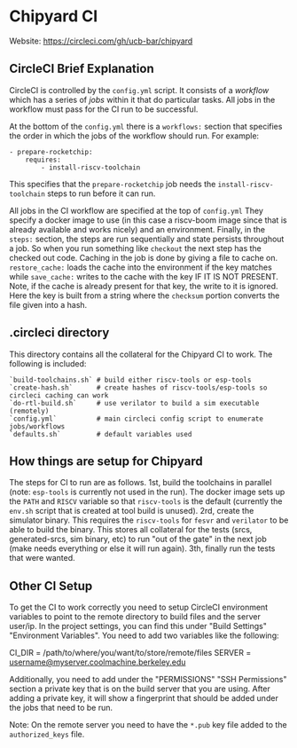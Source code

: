 Chipyard CI
===========

Website: https://circleci.com/gh/ucb-bar/chipyard

CircleCI Brief Explanation
---------------------------

CircleCI is controlled by the `config.yml` script.
It consists of a *workflow* which has a series of *jobs* within it that do particular tasks.
All jobs in the workflow must pass for the CI run to be successful.

At the bottom of the `config.yml` there is a `workflows:` section that specifies the order in which the jobs of the workflow should run.
For example:

    - prepare-rocketchip:
        requires:
            - install-riscv-toolchain

This specifies that the `prepare-rocketchip` job needs the `install-riscv-toolchain` steps to run before it can run.

All jobs in the CI workflow are specified at the top of `config.yml`
They specify a docker image to use (in this case a riscv-boom image since that is already available and works nicely) and an environment.
Finally, in the `steps:` section, the steps are run sequentially and state persists throughout a job.
So when you run something like `checkout` the next step has the checked out code.
Caching in the job is done by giving a file to cache on.
`restore_cache:` loads the cache into the environment if the key matches while `save_cache:` writes to the cache with the key IF IT IS NOT PRESENT.
Note, if the cache is already present for that key, the write to it is ignored.
Here the key is built from a string where the `checksum` portion converts the file given into a hash.

.circleci directory
-------------------

This directory contains all the collateral for the Chipyard CI to work.
The following is included:

    `build-toolchains.sh` # build either riscv-tools or esp-tools
    `create-hash.sh`      # create hashes of riscv-tools/esp-tools so circleci caching can work
    `do-rtl-build.sh`     # use verilator to build a sim executable (remotely)
    `config.yml`          # main circleci config script to enumerate jobs/workflows
    `defaults.sh`         # default variables used

How things are setup for Chipyard
---------------------------------

The steps for CI to run are as follows.
1st, build the toolchains in parallel (note: `esp-tools` is currently not used in the run).
The docker image sets up the `PATH` and `RISCV` variable so that `riscv-tools` is the default (currently the `env.sh` script that is created at tool build is unused).
2rd, create the simulator binary.
This requires the `riscv-tools` for `fesvr` and `verilator` to be able to build the binary.
This stores all collateral for the tests (srcs, generated-srcs, sim binary, etc) to run "out of the gate" in the next job (make needs everything or else it will run again).
3th, finally run the tests that were wanted.

Other CI Setup
--------------

To get the CI to work correctly you need to setup CircleCI environment variables to point to the remote directory to build files and the server user/ip.
In the project settings, you can find this under "Build Settings" "Environment Variables".
You need to add two variables like the following:

CI\_DIR = /path/to/where/you/want/to/store/remote/files
SERVER = username@myserver.coolmachine.berkeley.edu

Additionally, you need to add under the "PERMISSIONS" "SSH Permissions" section a private key that is on the build server that you are using.
After adding a private key, it will show a fingerprint that should be added under the jobs that need to be run.

Note: On the remote server you need to have the `*.pub` key file added to the `authorized_keys` file.
